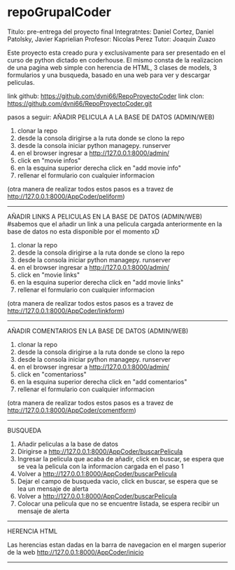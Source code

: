 # repoGrupalCoder

Titulo: pre-entrega del proyecto final
Integratntes: Daniel Cortez, Daniel Patolsky, Javier Kaprielian
Profesor: Nicolas Perez
Tutor: Joaquin Zuazo

Este proyecto esta creado pura y exclusivamente para ser presentado en el curso de python dictado en coderhouse.
El mismo consta de la realizacion de una pagina web simple con herencia de HTML, 3 clases de models, 3 formularios y una busqueda, basado en una web para ver y descargar peliculas.

link github: https://github.com/dvni66/RepoProyectoCoder
link clon: https://github.com/dvni66/RepoProyectoCoder.git

pasos a seguir:
AÑADIR PELICULA A LA BASE DE DATOS (ADMIN/WEB)
1) clonar la repo
2) desde la consola dirigirse a la ruta donde se clono la repo
3) desde la consola iniciar python managepy. runserver
4) en el browser ingresar a http://127.0.0.1:8000/admin/
5) click en "movie infos"
6) en la esquina superior derecha click en "add movie info"
7) rellenar el formulario con cualquier informacion

(otra manera de realizar todos estos pasos es a travez de http://127.0.0.1:8000/AppCoder/peliform)

-----
AÑADIR LINKS A PELICULAS EN LA BASE DE DATOS (ADMIN/WEB) 
#sabemos que el añadir un link a una pelicula cargada anteriormente en la base de datos no esta disponible por el momento xD

1) clonar la repo
2) desde la consola dirigirse a la ruta donde se clono la repo
3) desde la consola iniciar python managepy. runserver
4) en el browser ingresar a http://127.0.0.1:8000/admin/
5) click en "movie links"
6) en la esquina superior derecha click en "add movie links"
7) rellenar el formulario con cualquier informacion

(otra manera de realizar todos estos pasos es a travez de http://127.0.0.1:8000/AppCoder/linkform)


-----
AÑADIR COMENTARIOS EN LA BASE DE DATOS (ADMIN/WEB) 

1) clonar la repo
2) desde la consola dirigirse a la ruta donde se clono la repo
3) desde la consola iniciar python managepy. runserver
4) en el browser ingresar a http://127.0.0.1:8000/admin/
5) click en "comentarioss"
6) en la esquina superior derecha click en "add comentarios"
7) rellenar el formulario con cualquier informacion

(otra manera de realizar todos estos pasos es a travez de http://127.0.0.1:8000/AppCoder/comentform)

-----
BUSQUEDA
1) Añadir peliculas a la base de datos
2) Dirigirse a http://127.0.0.1:8000/AppCoder/buscarPelicula
3) Ingresar la pelicula que acaba de añadir, click en buscar, se espera que se vea la pelicula con la informacion cargada en el paso 1
4) Volver a http://127.0.0.1:8000/AppCoder/buscarPelicula
5) Dejar el campo de busqueda vacio, click en buscar, se espera que se lea un mensaje de alerta
6) Volver a http://127.0.0.1:8000/AppCoder/buscarPelicula
7) Colocar una pelicula que no se encuentre listada, se espera recibir un mensaje de alerta

-----
HERENCIA HTML

Las herencias estan dadas en la barra de navegacion en el margen superior de la web 
http://127.0.0.1:8000/AppCoder/inicio

-----